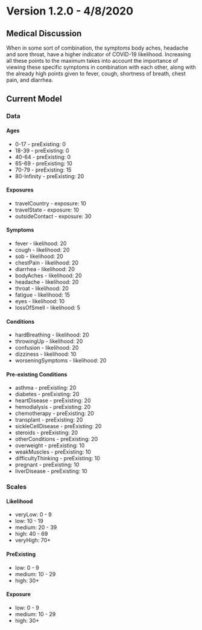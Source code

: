 # Version 1.2.0 - 4/8/2020

## Medical Discussion

When in some sort of combination, the symptoms body aches, headache and sore throat, have a higher indicator of COVID-19 likelihood. Increasing all these points to the maximum takes into account the importance of viewing these specific symptoms in combination with each other, along with the already high points given to fever, cough, shortness of breath, chest pain, and diarrhea.

## Current Model

### Data

#### Ages

- 0-17 - preExisting: 0
- 18-39 - preExisting: 0
- 40-64 - preExisting: 0
- 65-69 - preExisting: 10
- 70-79 - preExisting: 15
- 80-Infinity - preExisting: 20

#### Exposures

- travelCountry - exposure: 10
- travelState - exposure: 10
- outsideContact - exposure: 30

#### Symptoms

- fever - likelihood: 20
- cough - likelihood: 20
- sob - likelihood: 20
- chestPain - likelihood: 20
- diarrhea - likelihood: 20
- bodyAches - likelihood: 20
- headache - likelihood: 20
- throat - likelihood: 20
- fatigue - likelihood: 15
- eyes - likelihood: 10
- lossOfSmell - likelihood: 5

#### Conditions

- hardBreathing - likelihood: 20
- throwingUp - likelihood: 20
- confusion - likelihood: 20
- dizziness - likelihood: 10
- worseningSymptoms - likelihood: 20

#### Pre-existing Conditions

- asthma - preExisting: 20
- diabetes - preExisting: 20
- heartDisease - preExisting: 20
- hemodialysis - preExisting: 20
- chemotherapy - preExisting: 20
- transplant - preExisting: 20
- sickleCellDisease - preExisting: 20
- steroids - preExisting: 20
- otherConditions - preExisting: 20
- overweight - preExisting: 10
- weakMuscles - preExisting: 10
- difficultyThinking - preExisting: 10
- pregnant - preExisting: 10
- liverDisease - preExisting: 10

### Scales

#### Likelihood

- veryLow: 0 - 9
- low: 10 - 19
- medium: 20 - 39
- high: 40 - 69
- veryHigh: 70+

#### PreExisting

- low: 0 - 9
- medium: 10 - 29
- high: 30+

#### Exposure

- low: 0 - 9
- medium: 10 - 29
- high: 30+
